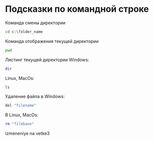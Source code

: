 # Подсказки по командной строке

Команда смены директории
```sh
cd c:\folder_name
```

Команда отображения текущей директории 
```sh
pwd
```

Листинг текущей директории 
Windows:
```sh
dir
```
Linux, MacOs:
```sh
ls
```

Удаление файла в Windows:
```sh
del "filename"
```

В Linux, MacOs:
```sh
rm "filebane"
```

izmeneniye na vetke3